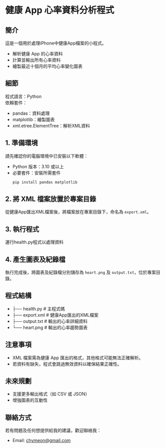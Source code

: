 # 健康 App 心率資料分析程式

## 簡介
這是一個用於處理iPhone中健康App檔案的小程式。

- 解析健康 App 的心率資料
- 計算並輸出所有心率資料
- 繪製最近十個月的平均心率變化圖表

## 細節
程式語言：Python  
依賴套件：
- pandas：資料處理
- matplotlib：繪製圖表
- xml.etree.ElementTree：解析XML資料

## 1. 準備環境
請先確認你的電腦環境中已安裝以下軟體：

- Python 版本：3.10 或以上
- 必要套件：安裝所需套件
  ```bash
  pip install pandas matplotlib

## 2. 將 XML 檔案放置於專案目錄
從健康App匯出XML檔案後，將檔案放在專案目錄下，命名為 `export.xml`。

## 3. 執行程式
運行health.py程式以處理資料

## 4. 產生圖表及紀錄檔
執行完成後，將圖表及紀錄檔分別儲存為 `heart.png` 及 `output.txt`，位於專案目錄。

## 程式結構

- ├── health.py   # 主程式碼
- ├── export.xml  # 健康App匯出的XML檔案
- ├── output.txt  # 輸出的心率詳細資料
- └── heart.png   # 輸出的心率趨勢圖表


## 注意事項
- XML 檔案需為健康 App 匯出的格式，其他格式可能無法正確解析。
- 若資料有缺失，程式會跳過無效資料以確保結果正確性。

## 未來規劃
- 支援更多輸出格式（如 CSV 或 JSON）
- 增強圖表的互動性

## 聯絡方式
若有問題及任何想提供給我的建議，歡迎聯絡我：
- Email: chymeon@gmail.com
